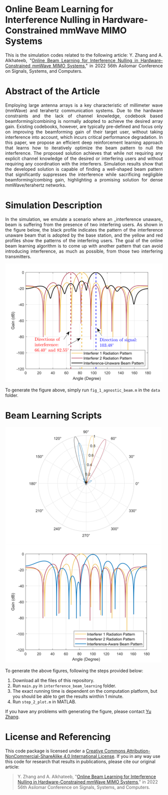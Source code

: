 # Online Beam Learning for Interference Nulling in Hardware-Constrained mmWave MIMO Systems
<p align="justify">
  This is the simulation codes related to the following article: Y. Zhang and A. Alkhateeb, "<a href="https://ieeexplore.ieee.org/document/10051931">Online Beam Learning for Interference Nulling in Hardware-Constrained mmWave MIMO Systems</a>," in 2022 56th Asilomar Conference on Signals, Systems, and Computers.
</p>


# Abstract of the Article

<p align="justify">
  Employing large antenna arrays is a key characteristic of millimeter wave (mmWave) and terahertz communication systems. Due to the hardware constraints and the lack of channel knowledge, codebook based beamforming/combining is normally adopted to achieve the desired array gain. Existing codebooks, however, are typically pre-defined and focus only on improving the beamforming gain of their target user, without taking interference into account, which incurs critical performance degradation. In this paper, we propose an efficient deep reinforcement learning approach that learns how to iteratively optimize the beam pattern to null the interference. The proposed solution achieves that while not requiring any explicit channel knowledge of the desired or interfering users and without requiring any coordination with the interferers. Simulation results show that the developed solution is capable of finding a well-shaped beam pattern that significantly suppresses the interference while sacrificing negligible beamforming/combing gain, highlighting a promising solution for dense mmWave/terahertz networks.
</p>

<!---
# How to generate this codebook beam patterns figure?
1. Download all the files of this repository.
2. Run `main.py` in `critic_net_training` directory.
3. After it is finished, there will be a file named `critic_params_trsize_2000_epoch_500_3bit.mat` that will be used in the next step.
4. Run `main.py` in `analog_beam_learning` directory.
5. After it is finished, run `read_beams.py` in the same directory.
6. Copy the generated file, i.e., `ULA_PS_only.mat` to the `td_searching` directory.
7. Run `NFWB_BF_TTD_PS_hybrid_low_complexity_search_algorithm.m` in Matlab, which will generate the figure shown below.

![Figure](https://github.com/YuZhang-GitHub/NFWB_BF/blob/main/N_16.png)
-->

# Simulation Description

<p align="justify">
  In the simulation, we emulate a scenario where an _interference unaware_ beam is suffering from the presence of two interfering users. As shown in the figure below, the black profile indicates the pattern of the interference unaware beam that is adopted by the base station, and the yellow and red profiles show the patterns of the interfering users. The goal of the online beam learning algorithm is to come up with another pattern that can avoid introducing interference, as much as possible, from those two interfering transmitters.
</p>

<!---
![Figure](https://github.com/YuZhang-GitHub/tmp/blob/main/paper_fig_1_more_text.png)
-->
<p align="center">
  <img src="https://github.com/YuZhang-GitHub/Online_Beam/blob/main/paper_fig_1_more_text.png" alt="drawing" width="600"/>
</p>

To generate the figure above, simply run `fig_1_agnostic_beam.m` in the `data` folder.

# Beam Learning Scripts

<p float="center">
  <img src="https://github.com/YuZhang-GitHub/Online_Beam/blob/main/polar_linear.png" width="500" />
  <img src="https://github.com/YuZhang-GitHub/Online_Beam/blob/main/cartesian_decibel.png" width="500" />
</p>

To generate the above figures, following the steps provided below:
1. Download all the files of this repository.
2. Run `main.py` in `interference_beam_learning` folder.
3. The exact running time is dependent on the computation platform, but you should be able to get the results winthin 1 minute.
4. Run `step_2_plot.m` in MATLAB.

If you have any problems with generating the figure, please contact [Yu Zhang](https://www.linkedin.com/in/yu-zhang-391275181/).

# License and Referencing
This code package is licensed under a [Creative Commons Attribution-NonCommercial-ShareAlike 4.0 International License](https://creativecommons.org/licenses/by-nc-sa/4.0/). If you in any way use this code for research that results in publications, please cite our original article:
> Y. Zhang and A. Alkhateeb, "<a href="https://ieeexplore.ieee.org/document/10051931">Online Beam Learning for Interference Nulling in Hardware-Constrained mmWave MIMO Systems</a>," in 2022 56th Asilomar Conference on Signals, Systems, and Computers.
 
